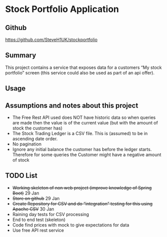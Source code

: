 # Stock Portfolio Application


## Github 
https://github.com/SteveH1UK/stockportfolio

## Summary

This project contains a service that exposes data for a customers “My stock portfolio” screen (this service could also be used as part of an api offer).



## Usage


## Assumptions and notes about this project
* The Free Rest API used does NOT have historic data so when queries are made then the value is of the current value (but with the amount of stock the customer has)
* The Stock Trading Ledger is a CSV file. This is (assumed) to be in ascending date order.
* No pagination
* Ignore any initial balance the customer has before the ledger starts. Therefore for some queries the Customer might have a negative amount of stock



## TODO List

* ~~Working skeleton of non web project (improve knowledge of Spring Boot)~~  29 Jan
* ~~Store on github~~ 29 Jan
* ~~Create Repository for CSV and do “integration” testing for this using Apache CSV~~ 30 Jan
* Raining day tests for CSV processing
* End to end test (skeleton)
* Code find prices with mock to give expectations for data
* Use free API rest service
